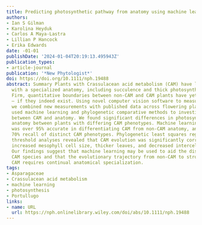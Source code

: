 ```yaml
---
title: Predicting photosynthetic pathway from anatomy using machine learning
authors:
- Ian S Gilman
- Karolina Heyduk
- Carlos A Maya-Lastra
- Lillian P Hancock
- Erika Edwards
date: -01-01
publishDate: '2024-01-04T20:19:13.495943Z'
publication_types:
- article-journal
publication: '*New Phytologist*'
doi: https://doi.org/10.1111/nph.19488
abstract: Summary Plants with Crassulacean acid metabolism (CAM) have long been associated
  with a specialized anatomy, including succulence and thick photosynthetic tissues.
  Firm, quantitative boundaries between non-CAM and CAM plants have yet to be established
  – if they indeed exist. Using novel computer vision software to measure anatomy,
  we combined new measurements with published data across flowering plants. We then
  used machine learning and phylogenetic comparative methods to investigate relationships
  between CAM and anatomy. We found significant differences in photosynthetic tissue
  anatomy between plants with differing CAM phenotypes. Machine learning-based classification
  was over 95% accurate in differentiating CAM from non-CAM anatomy, and had over
  70% recall of distinct CAM phenotypes. Phylogenetic least squares regression and
  threshold analyses revealed that CAM evolution was significantly correlated with
  increased mesophyll cell size, thicker leaves, and decreased intercellular airspace.
  Our findings suggest that machine learning may be used to aid the discovery of new
  CAM species and that the evolutionary trajectory from non-CAM to strong, obligate
  CAM requires continual anatomical specialization.
tags:
- Asparagaceae
- Crassulacean acid metabolism
- machine learning
- photosynthesis
- Portullugo
links:
- name: URL
  url: https://nph.onlinelibrary.wiley.com/doi/abs/10.1111/nph.19488
---
```

